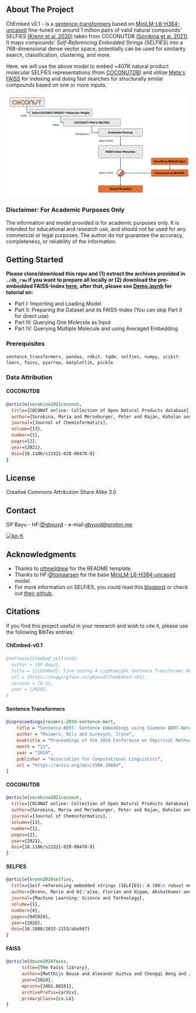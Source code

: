 <!-- ABOUT THE PROJECT -->
## About The Project
ChEmbed v0.1 - is a [sentence-transformers](https://www.SBERT.net) based on [MiniLM-L6-H384-uncased](https://huggingface.co/nreimers/MiniLM-L6-H384-uncased) fine-tuned on around 1 million pairs of valid natural compounds' SELFIES [(Krenn et al. 2020)](https://github.com/aspuru-guzik-group/selfies) taken from COCONUTDB [(Sorokina et al. 2021)](https://coconut.naturalproducts.net/). It maps compounds' *Self-Referencing Embedded Strings* (SELFIES) into a 768-dimensional dense vector space, potentially can be used for similarity search, classification, clustering, and more.

Here, we will use the above model to embed ~407K natural product molecular SELFIES representations (from [COCONUTDB](https://coconut.naturalproducts.net/)) and utilize [Meta's FAISS](https://github.com/facebookresearch/faiss) for indexing and doing fast searches for structurally similar compounds based on one or more inputs.

[![How This WOrks][aboutposter]](https://example.com)

### Disclaimer: For Academic Purposes Only
The information and model provided is for academic purposes only. It is intended for educational and research use, and should not be used for any commercial or legal purposes. The author do not guarantee the accuracy, completeness, or reliability of the information.

<!-- GETTING STARTED -->
## Getting Started
**Please clone/download this repo and (1) extract the archives provided in `./db_raw` if you want to prepare all locally or (2) download the pre-embedded FAISS-Index [here](https://drive.proton.me/urls/EQVKZGP3V4#Nsk9PUY6cfch),
after that, please see [Demo.ipynb](./Demo.ipynb) for tutorial on:**
- Part I: Importing and Loading Model
- Part II: Preparing the Dataset and its FAISS-Index (You can skip Part II for direct use)
- Part III: Querying One Molecule as Input
- Part IV: Querying Multiple Molecule and using Averaged Embedding

### Prerequisites
```
sentence_transformers, pandas, rdkit, tqdm, selfies, numpy, scikit-learn, faiss, pyarrow, matplotlib, pickle
```

### Data Attribution

#### COCONUTDB
```bibtex
@article{sorokina2021coconut,
  title={COCONUT online: Collection of Open Natural Products database},
  author={Sorokina, Maria and Merseburger, Peter and Rajan, Kohulan and Yirik, Mehmet Aziz and Steinbeck, Christoph},
  journal={Journal of Cheminformatics},
  volume={13},
  number={1},
  pages={2},
  year={2021},
  doi={10.1186/s13321-020-00478-9}
}
```

<!-- LICENSE -->
## License
Creative Commons Attribution Share Alike 3.0

<!-- CONTACT -->
## Contact
GP Bayu - HF:[@gbyuvd](https://huggingface.co/gbyuvd) - e-mail:gbyuvd@proton.me

[![ko-fi](https://ko-fi.com/img/githubbutton_sm.svg)](https://ko-fi.com/O4O710GFBZ)

<!-- ACKNOWLEDGMENTS -->
## Acknowledgments
- Thanks to [othneildrew](https://github.com/othneildrew/Best-README-Template/) for the README template.
- Thanks to HF:[@tomaarsen](https://huggingface.co/tomaarsen) for the base [MiniLM-L6-H384-uncased](https://huggingface.co/nreimers/MiniLM-L6-H384-uncased) model.
- For more information on SELFIES, you could read this [blogpost](https://aspuru.substack.com/p/molecular-graph-representations-and) or check out [their github.](https://github.com/aspuru-guzik-group/selfies)

<!-- Citations -->
## Citations
If you find this project useful in your research and wish to cite it, please use the following BibTex entries:

#### ChEmbed-v0.1
```bibtex
@software{chembed_selfies01,
  author = {GP Bayu},
  title = {{ChEmbed}: Fine-tuning A Lightweight Sentence Transformer Model on Molecular SELFIES},
  url = {https://huggingface.co/gbyuvd/ChemEmbed-v01},
  version = {0.1},
  year = {2024},
}
```

#### Sentence Transformers
```bibtex
@inproceedings{reimers-2019-sentence-bert,
    title = "Sentence-BERT: Sentence Embeddings using Siamese BERT-Networks",
    author = "Reimers, Nils and Gurevych, Iryna",
    booktitle = "Proceedings of the 2019 Conference on Empirical Methods in Natural Language Processing",
    month = "11",
    year = "2019",
    publisher = "Association for Computational Linguistics",
    url = "https://arxiv.org/abs/1908.10084",
}
```

#### COCONUTDB
```bibtex
@article{sorokina2021coconut,
  title={COCONUT online: Collection of Open Natural Products database},
  author={Sorokina, Maria and Merseburger, Peter and Rajan, Kohulan and Yirik, Mehmet Aziz and Steinbeck, Christoph},
  journal={Journal of Cheminformatics},
  volume={13},
  number={1},
  pages={2},
  year={2021},
  doi={10.1186/s13321-020-00478-9}
}
```

#### SELFIES
```bibtex
@article{krenn2020selfies,
  title={Self-referencing embedded strings (SELFIES): A 100\% robust molecular string representation},
  author={Krenn, Mario and H{\"a}se, Florian and Nigam, AkshatKumar and Friederich, Pascal and Aspuru-Guzik, Alan},
  journal={Machine Learning: Science and Technology},
  volume={1},
  number={4},
  pages={045024},
  year={2020},
  doi={10.1088/2632-2153/aba947}
}
```
#### FAISS
```bibtex
@article{douze2024faiss,
      title={The Faiss library},
      author={Matthijs Douze and Alexandr Guzhva and Chengqi Deng and Jeff Johnson and Gergely Szilvasy and Pierre-Emmanuel Mazaré and Maria Lomeli and Lucas Hosseini and Hervé Jégou},
      year={2024},
      eprint={2401.08281},
      archivePrefix={arXiv},
      primaryClass={cs.LG}
}
```


[aboutposter]: images/aboutposter.png




